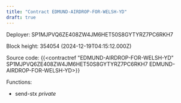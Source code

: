 ```yaml
---
title: "Contract EDMUND-AIRDROP-FOR-WELSH-YD"
draft: true
---
```

Deployer: SP1MJPVQ6ZE408ZW4JM6HET50S8GYTYRZ7PC6RKH7


 



Block height: 354054 (2024-12-19T04:15:12.000Z)

Source code: {{<contractref "EDMUND-AIRDROP-FOR-WELSH-YD" SP1MJPVQ6ZE408ZW4JM6HET50S8GYTYRZ7PC6RKH7 EDMUND-AIRDROP-FOR-WELSH-YD>}}

Functions:

* send-stx _private_
